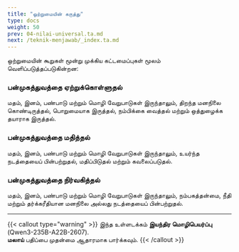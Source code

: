 ```yaml
---
title: "ஒற்றுமையின் கருத்து"
type: docs
weight: 50
prev: 04-nilai-universal.ta.md
next: /teknik-menjawab/_index.ta.md
---
```


ஒற்றுமையின் கூறுகள் மூன்று முக்கிய கட்டமைப்புகள் மூலம் வெளிப்படுத்தப்படுகின்றன:

### **பன்முகத்துவத்தை ஏற்றுக்கொள்ளுதல்**

மதம், இனம், பண்பாடு மற்றும் மொழி வேறுபாடுகள் இருந்தாலும், திறந்த மனநிலை கொண்டிருத்தல், பொறுமையாக இருத்தல், நம்பிக்கை வைத்தல் மற்றும் ஒத்துழைக்க தயாராக இருத்தல்.

### **பன்முகத்துவத்தை மதித்தல்**

மதம், இனம், பண்பாடு மற்றும் மொழி வேறுபாடுகள் இருந்தாலும், உயர்ந்த நடத்தையைப் பின்பற்றுதல், மதிப்பிடுதல் மற்றும் கவலைப்படுதல்.

### **பன்முகத்துவத்தை நிர்வகித்தல்**

மதம், இனம், பண்பாடு மற்றும் மொழி வேறுபாடுகள் இருந்தாலும், நம்பகத்தன்மை, நீதி மற்றும் தர்க்கரீதியான மனநிலை அல்லது நடத்தையைப் பின்பற்றுதல்.

---

{{< callout type="warning" >}}
  இந்த உள்ளடக்கம் **இயந்திர மொழிபெயர்ப்பு** (Qwen3-235B-A22B-2607).  
  **மலாய்** பதிப்பை முதன்மை ஆதாரமாக பார்க்கவும்.
{{< /callout >}}
